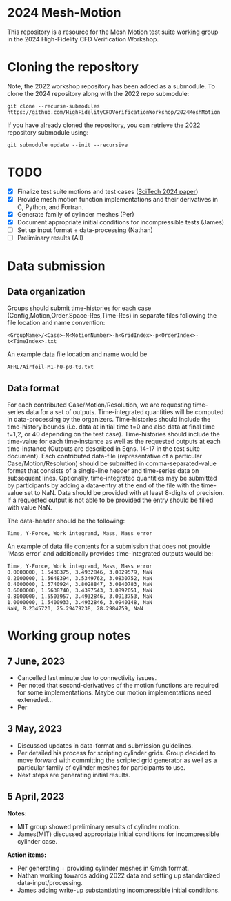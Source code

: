 # 2024 Mesh-Motion
This repository is a resource for the Mesh Motion test suite working group in the 2024 High-Fidelity CFD Verification Workshop.


# Cloning the repository

Note, the 2022 workshop repository has been added as a submodule. To clone the 2024 repository along with the 2022 repo submodule:
```
git clone --recurse-submodules https://github.com/HighFidelityCFDVerificationWorkshop/2024MeshMotion 
```

If you have already cloned the repository, you can retrieve the 2022 repository submodule using:
```
git submodule update --init --recursive
```

# TODO
- [x] Finalize test suite motions and test cases ([SciTech 2024 paper](https://highfidelitycfdverificationworkshop.github.io/papers/mesh_motion.pdf))
- [x] Provide mesh motion function implementations and their derivatives in C, Python, and Fortran.
- [x] Generate family of cylinder meshes (Per)
- [x] Document appropriate initial conditions for incompressible tests (James)
- [ ] Set up input format + data-processing (Nathan)
- [ ] Preliminary results (All)

# Data submission

## Data organization
Groups should submit time-histories for each case (Config,Motion,Order,Space-Res,Time-Res) in separate files following the file location and name convention:
```
<GroupName>/<Case>-M<MotionNumber>-h<GridIndex>-p<OrderIndex>-t<TimeIndex>.txt
```

An example data file location and name would be
```
AFRL/Airfoil-M1-h0-p0-t0.txt
```

## Data format
For each contributed Case/Motion/Resolution, we are requesting time-series data for a set of outputs. Time-integrated quantities will be computed in data-processing by the organizers. Time-histories should include the time-history bounds (i.e. data at initial time t=0 and also data at final time t=1,2, or 40 depending on the test case). Time-histories should include the time-value for each time-instance as well as the requested outputs at each time-instance (Outputs are described in Eqns. 14-17 in the test suite document). Each contributed data-file (representative of a particular Case/Motion/Resolution) should be submitted in comma-separated-value format that consists of a single-line header and time-series data on subsequent lines. Optionally, time-integrated quantities may be submitted by participants by adding a data-entry at the end of the file with the time-value set to NaN. Data should be provided with at least 8-digits of precision. If a requested output is not able to be provided the entry should be filled with value NaN.

The data-header should be the following:
```
Time, Y-Force, Work integrand, Mass, Mass error
```

An example of data file contents for a submission that does not provide 'Mass error' and additionally provides time-integrated outputs would be:
```
Time, Y-Force, Work integrand, Mass, Mass error
0.0000000, 1.5438375, 3.4932846, 3.0829579, NaN
0.2000000, 1.5648394, 3.5349762, 3.0830752, NaN
0.4000000, 1.5740924, 3.8028847, 3.0840783, NaN
0.6000000, 1.5638740, 3.4397543, 3.0892051, NaN
0.8000000, 1.5503957, 3.4932846, 3.0913753, NaN
1.0000000, 1.5400933, 3.4932846, 3.0940148, NaN
NaN, 8.2345720, 25.29479238, 28.2984759, NaN
```


# Working group notes

## 7 June, 2023
- Cancelled last minute due to connectivity issues.
- Per noted that second-derivatives of the motion functions are required for some implementations. Maybe our motion implementations need exteneded...
- Per

## 3 May, 2023
- Discussed updates in data-format and submission guidelines.
- Per detailed his process for scripting cylinder grids. Group decided to move forward with committing the scripted grid generator as well as a particular family of cylinder meshes for participants to use.
- Next steps are generating initial results.

## 5 April, 2023

**Notes:**
- MIT group showed preliminary results of cylinder motion.
- James(MIT) discussed appropriate initial conditions for incompressible cylinder case.
  
**Action items:**
- Per generating + providing cylinder meshes in Gmsh format.
- Nathan working towards adding 2022 data and setting up standardized data-input/processing.
- James adding write-up substantiating incompressible initial conditions.

